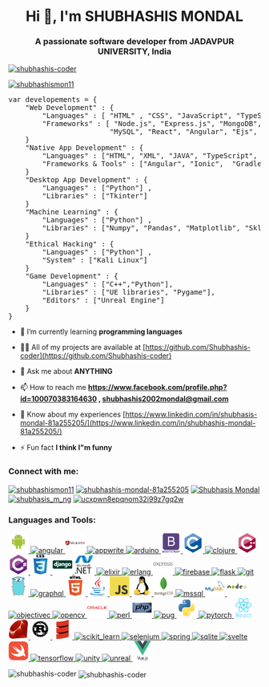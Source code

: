 <h1 align="center">Hi 👋, I'm SHUBHASHIS MONDAL</h1>
<h3 align="center">A passionate software developer from JADAVPUR UNIVERSITY, India</h3>

<p align="left"> <a href="https://github.com/ryo-ma/github-profile-trophy"><img src="https://github-profile-trophy.vercel.app/?username=shubhashis-coder" alt="shubhashis-coder" /></a> </p>

<p align="left"> <a href="https://twitter.com/shubhashismon11" target="blank"><img src="https://img.shields.io/twitter/follow/shubhashismon11?logo=twitter&style=for-the-badge" alt="shubhashismon11" /></a> </p>
<pre>var developements = {
    <span class="pl-s"><span class="pl-pds">"</span>Web Development<span class="pl-pds">"</span></span> <span class="pl-c1">:</span> {
        <span class="pl-s"><span class="pl-pds">"</span>Languages<span class="pl-pds">"</span></span> <span class="pl-c1">:</span> [ <span class="pl-s"><span class="pl-pds">"</span>HTML<span class="pl-pds">"</span></span> , <span class="pl-s"><span class="pl-pds">"</span>CSS<span class="pl-pds">"</span></span>, <span class="pl-s"><span class="pl-pds">"</span>JavaScript<span class="pl-pds">"</span></span>, <span class="pl-s"><span class="pl-pds">"</span>TypeScript<span class="pl-pds">"</span></span> ] ,
        <span class="pl-s"><span class="pl-pds">"</span>Frameworks<span class="pl-pds">"</span></span> <span class="pl-c1">:</span> [ <span class="pl-s"><span class="pl-pds">"</span>Node.js<span class="pl-pds">"</span></span>, <span class="pl-s"><span class="pl-pds">"</span>Express.js<span class="pl-pds">"</span></span>, <span class="pl-s"><span class="pl-pds">"</span>MongoDB<span class="pl-pds">"</span></span>, 
                        <span class="pl-s"><span class="pl-pds">"</span>MySQL<span class="pl-pds">"</span></span>, <span class="pl-s"><span class="pl-pds">"</span>React<span class="pl-pds">"</span></span>, <span class="pl-s"><span class="pl-pds">"</span>Angular<span class="pl-pds">"</span></span>, <span class="pl-s"><span class="pl-pds">"</span>Ejs<span class="pl-pds">"</span></span>, <span class="pl-s"><span class="pl-pds">"</span>Bootstrap<span class="pl-pds">"</span></span> ]
    }
    <span class="pl-s"><span class="pl-pds">"</span>Native App Development<span class="pl-pds">"</span></span> <span class="pl-c1">:</span> {
        <span class="pl-s"><span class="pl-pds">"</span>Languages<span class="pl-pds">"</span></span> <span class="pl-c1">:</span> [<span class="pl-s"><span class="pl-pds">"</span>HTML<span class="pl-pds">"</span></span>, <span class="pl-s"><span class="pl-pds">"</span>XML<span class="pl-pds">"</span></span>, <span class="pl-s"><span class="pl-pds">"</span>JAVA<span class="pl-pds">"</span></span>, <span class="pl-s"><span class="pl-pds">"</span>TypeScript<span class="pl-pds">"</span></span>, <span class="pl-s"><span class="pl-pds">"</span>SCSS<span class="pl-pds">"</span></span> ] ,
        <span class="pl-s"><span class="pl-pds">"</span>Frameworks &amp; Tools<span class="pl-pds">"</span></span> <span class="pl-c1">:</span> [<span class="pl-s"><span class="pl-pds">"</span>Angular<span class="pl-pds">"</span></span>, <span class="pl-s"><span class="pl-pds">"</span>Ionic<span class="pl-pds">"</span></span>,  <span class="pl-s"><span class="pl-pds">"</span>Gradle<span class="pl-pds">"</span></span>, <span class="pl-s"><span class="pl-pds">"</span>Android Studio<span class="pl-pds">"</span></span>, <span class="pl-s"><span class="pl-pds">"</span>Google APIs<span class="pl-pds">"</span></span>]
    }
    <span class="pl-s"><span class="pl-pds">"</span>Desktop App Development<span class="pl-pds">"</span></span> <span class="pl-c1">:</span> {
        <span class="pl-s"><span class="pl-pds">"</span>Languages<span class="pl-pds">"</span></span> <span class="pl-c1">:</span> [<span class="pl-s"><span class="pl-pds">"</span>Python<span class="pl-pds">"</span></span>] ,
        <span class="pl-s"><span class="pl-pds">"</span>Libraries<span class="pl-pds">"</span></span> <span class="pl-c1">:</span> [<span class="pl-s"><span class="pl-pds">"</span>Tkinter<span class="pl-pds">"</span></span>]
    }
    <span class="pl-s"><span class="pl-pds">"</span>Machine Learning<span class="pl-pds">"</span></span> <span class="pl-c1">:</span> {
        <span class="pl-s"><span class="pl-pds">"</span>Languages<span class="pl-pds">"</span></span> <span class="pl-c1">:</span> [<span class="pl-s"><span class="pl-pds">"</span>Python<span class="pl-pds">"</span></span>] ,
        <span class="pl-s"><span class="pl-pds">"</span>Libraries<span class="pl-pds">"</span></span> <span class="pl-c1">:</span> [<span class="pl-s"><span class="pl-pds">"</span>Numpy<span class="pl-pds">"</span></span>, <span class="pl-s"><span class="pl-pds">"</span>Pandas<span class="pl-pds">"</span></span>, <span class="pl-s"><span class="pl-pds">"</span>Matplotlib<span class="pl-pds">"</span></span>, <span class="pl-s"><span class="pl-pds">"</span>Sklearn<span class="pl-pds">"</span></span>, <span class="pl-s"><span class="pl-pds">"</span>OpenCV<span class="pl-pds">"</span></span> ]
    }
    <span class="pl-s"><span class="pl-pds">"</span>Ethical Hacking<span class="pl-pds">"</span></span> <span class="pl-c1">:</span> {
        <span class="pl-s"><span class="pl-pds">"</span>Languages<span class="pl-pds">"</span></span> <span class="pl-c1">:</span> [<span class="pl-s"><span class="pl-pds">"</span>Python<span class="pl-pds">"</span></span>] ,
        <span class="pl-s"><span class="pl-pds">"</span>System<span class="pl-pds">"</span></span> <span class="pl-c1">:</span> [<span class="pl-s"><span class="pl-pds">"</span>Kali Linux<span class="pl-pds">"</span></span>]
    }
    <span class="pl-s"><span class="pl-pds">"</span>Game Development<span class="pl-pds">"</span></span> <span class="pl-c1">:</span> {
        <span class="pl-s"><span class="pl-pds">"</span>Languages<span class="pl-pds">"</span></span> <span class="pl-c1">:</span> [<span class="pl-s"><span class="pl-pds">"</span>C++<span class="pl-pds">"</span></span>,<span class="pl-s"><span class="pl-pds">"</span>Python<span class="pl-pds">"</span></span>],
        <span class="pl-s"><span class="pl-pds">"</span>Libraries<span class="pl-pds">"</span></span> <span class="pl-c1">:</span> [<span class="pl-s"><span class="pl-pds">"</span>UE libraries<span class="pl-pds">"</span></span>, <span class="pl-s"><span class="pl-pds">"</span>Pygame<span class="pl-pds">"</span></span>],
        <span class="pl-s"><span class="pl-pds">"</span>Editors<span class="pl-pds">"</span></span> <span class="pl-c1">:</span> [<span class="pl-s"><span class="pl-pds">"</span>Unreal Engine<span class="pl-pds">"</span></span>]
    }
}</pre>

- 🌱 I’m currently learning **programming languages**

- 👨‍💻 All of my projects are available at [https://github.com/Shubhashis-coder](https://github.com/Shubhashis-coder)

- 💬 Ask me about **ANYTHING**

- 📫 How to reach me **https://www.facebook.com/profile.php?id=100070383164630 , shubhashis2002mondal@gmail.com**

- 📄 Know about my experiences [https://www.linkedin.com/in/shubhasis-mondal-81a255205/](https://www.linkedin.com/in/shubhashis-mondal-81a255205/)

- ⚡ Fun fact **I think I"m funny**



<h3 align="left">Connect with me:</h3>
<p align="left">
<a href="https://twitter.com/shubhashismon11" target="blank"><img align="center" src="https://raw.githubusercontent.com/rahuldkjain/github-profile-readme-generator/master/src/images/icons/Social/twitter.svg" alt="shubhashismon11" height="30" width="40" /></a>
<a href="https://linkedin.com/in/shubhashis-mondal-81a255205" target="blank"><img align="center" src="https://raw.githubusercontent.com/rahuldkjain/github-profile-readme-generator/master/src/images/icons/Social/linked-in-alt.svg" alt="shubhashis-mondal-81a255205" height="30" width="40" /></a>
<a href="https://www.facebook.com/profile.php?id=100070383164630" target="blank"><img align="center" src="https://raw.githubusercontent.com/rahuldkjain/github-profile-readme-generator/master/src/images/icons/Social/facebook.svg" alt="Shubhasis Mondal" height="30" width="40" /></a>
<a href="https://instagram.com/shubhasis_m_ng" target="blank"><img align="center" src="https://raw.githubusercontent.com/rahuldkjain/github-profile-readme-generator/master/src/images/icons/Social/instagram.svg" alt="shubhasis_m_ng" height="30" width="40" /></a>
<a href="https://www.youtube.com/channel/UCXpWn8ePqNoM32I99z7GQ2w" target="blank"><img align="center" src="https://raw.githubusercontent.com/rahuldkjain/github-profile-readme-generator/master/src/images/icons/Social/youtube.svg" alt="ucxpwn8epqnom32i99z7gq2w" height="30" width="40" /></a>
</p>

<h3 align="left">Languages and Tools:</h3>
<p align="left"> <a href="https://developer.android.com" target="_blank"> <img src="https://raw.githubusercontent.com/devicons/devicon/master/icons/android/android-original-wordmark.svg" alt="android" width="40" height="40"/> </a> <a href="https://angular.io" target="_blank"> <img src="https://angular.io/assets/images/logos/angular/angular.svg" alt="angular" width="40" height="40"/> </a> <a href="https://angular.io" target="_blank"> <img src="https://raw.githubusercontent.com/devicons/devicon/master/icons/angularjs/angularjs-original-wordmark.svg" alt="angularjs" width="40" height="40"/> </a> <a href="https://appwrite.io" target="_blank"> <img src="https://www.vectorlogo.zone/logos/appwriteio/appwriteio-icon.svg" alt="appwrite" width="40" height="40"/> </a> <a href="https://www.arduino.cc/" target="_blank"> <img src="https://cdn.worldvectorlogo.com/logos/arduino-1.svg" alt="arduino" width="40" height="40"/> </a> <a href="https://getbootstrap.com" target="_blank"> <img src="https://raw.githubusercontent.com/devicons/devicon/master/icons/bootstrap/bootstrap-plain-wordmark.svg" alt="bootstrap" width="40" height="40"/> </a> <a href="https://www.cprogramming.com/" target="_blank"> <img src="https://raw.githubusercontent.com/devicons/devicon/master/icons/c/c-original.svg" alt="c" width="40" height="40"/> </a> <a href="https://clojure.org/" target="_blank"> <img src="https://upload.wikimedia.org/wikipedia/commons/5/5d/Clojure_logo.svg" alt="clojure" width="40" height="40"/> </a> <a href="https://www.w3schools.com/cpp/" target="_blank"> <img src="https://raw.githubusercontent.com/devicons/devicon/master/icons/cplusplus/cplusplus-original.svg" alt="cplusplus" width="40" height="40"/> </a> <a href="https://www.w3schools.com/cs/" target="_blank"> <img src="https://raw.githubusercontent.com/devicons/devicon/master/icons/csharp/csharp-original.svg" alt="csharp" width="40" height="40"/> </a> <a href="https://www.w3schools.com/css/" target="_blank"> <img src="https://raw.githubusercontent.com/devicons/devicon/master/icons/css3/css3-original-wordmark.svg" alt="css3" width="40" height="40"/> </a> <a href="https://www.djangoproject.com/" target="_blank"> <img src="https://raw.githubusercontent.com/devicons/devicon/master/icons/django/django-original.svg" alt="django" width="40" height="40"/> </a> <a href="https://dotnet.microsoft.com/" target="_blank"> <img src="https://raw.githubusercontent.com/devicons/devicon/master/icons/dot-net/dot-net-original-wordmark.svg" alt="dotnet" width="40" height="40"/> </a> <a href="https://elixir-lang.org" target="_blank"> <img src="https://www.vectorlogo.zone/logos/elixir-lang/elixir-lang-icon.svg" alt="elixir" width="40" height="40"/> </a> <a href="https://www.erlang.org/" target="_blank"> <img src="https://www.vectorlogo.zone/logos/erlang/erlang-official.svg" alt="erlang" width="40" height="40"/> </a> <a href="https://expressjs.com" target="_blank"> <img src="https://raw.githubusercontent.com/devicons/devicon/master/icons/express/express-original-wordmark.svg" alt="express" width="40" height="40"/> </a> <a href="https://firebase.google.com/" target="_blank"> <img src="https://www.vectorlogo.zone/logos/firebase/firebase-icon.svg" alt="firebase" width="40" height="40"/> </a> <a href="https://flask.palletsprojects.com/" target="_blank"> <img src="https://www.vectorlogo.zone/logos/pocoo_flask/pocoo_flask-icon.svg" alt="flask" width="40" height="40"/> </a> <a href="https://git-scm.com/" target="_blank"> <img src="https://www.vectorlogo.zone/logos/git-scm/git-scm-icon.svg" alt="git" width="40" height="40"/> </a> <a href="https://golang.org" target="_blank"> <img src="https://raw.githubusercontent.com/devicons/devicon/master/icons/go/go-original.svg" alt="go" width="40" height="40"/> </a> <a href="https://graphql.org" target="_blank"> <img src="https://www.vectorlogo.zone/logos/graphql/graphql-icon.svg" alt="graphql" width="40" height="40"/> </a> <a href="https://www.w3.org/html/" target="_blank"> <img src="https://raw.githubusercontent.com/devicons/devicon/master/icons/html5/html5-original-wordmark.svg" alt="html5" width="40" height="40"/> </a> <a href="https://www.java.com" target="_blank"> <img src="https://raw.githubusercontent.com/devicons/devicon/master/icons/java/java-original.svg" alt="java" width="40" height="40"/> </a> <a href="https://developer.mozilla.org/en-US/docs/Web/JavaScript" target="_blank"> <img src="https://raw.githubusercontent.com/devicons/devicon/master/icons/javascript/javascript-original.svg" alt="javascript" width="40" height="40"/> </a> <a href="https://www.linux.org/" target="_blank"> <img src="https://raw.githubusercontent.com/devicons/devicon/master/icons/linux/linux-original.svg" alt="linux" width="40" height="40"/> </a> <a href="https://www.mongodb.com/" target="_blank"> <img src="https://raw.githubusercontent.com/devicons/devicon/master/icons/mongodb/mongodb-original-wordmark.svg" alt="mongodb" width="40" height="40"/> </a> <a href="https://www.microsoft.com/en-us/sql-server" target="_blank"> <img src="https://www.svgrepo.com/show/303229/microsoft-sql-server-logo.svg" alt="mssql" width="40" height="40"/> </a> <a href="https://www.mysql.com/" target="_blank"> <img src="https://raw.githubusercontent.com/devicons/devicon/master/icons/mysql/mysql-original-wordmark.svg" alt="mysql" width="40" height="40"/> </a> <a href="https://nodejs.org" target="_blank"> <img src="https://raw.githubusercontent.com/devicons/devicon/master/icons/nodejs/nodejs-original-wordmark.svg" alt="nodejs" width="40" height="40"/> </a> <a href="https://developer.apple.com/library/archive/documentation/Cocoa/Conceptual/ProgrammingWithObjectiveC/Introduction/Introduction.html" target="_blank"> <img src="https://www.vectorlogo.zone/logos/apple_objectivec/apple_objectivec-icon.svg" alt="objectivec" width="40" height="40"/> </a> <a href="https://opencv.org/" target="_blank"> <img src="https://www.vectorlogo.zone/logos/opencv/opencv-icon.svg" alt="opencv" width="40" height="40"/> </a> <a href="https://www.oracle.com/" target="_blank"> <img src="https://raw.githubusercontent.com/devicons/devicon/master/icons/oracle/oracle-original.svg" alt="oracle" width="40" height="40"/> </a> <a href="https://www.perl.org/" target="_blank"> <img src="https://api.iconify.design/logos-perl.svg" alt="perl" width="40" height="40"/> </a> <a href="https://www.php.net" target="_blank"> <img src="https://raw.githubusercontent.com/devicons/devicon/master/icons/php/php-original.svg" alt="php" width="40" height="40"/> </a> <a href="https://pugjs.org" target="_blank"> <img src="https://cdn.worldvectorlogo.com/logos/pug.svg" alt="pug" width="40" height="40"/> </a> <a href="https://www.python.org" target="_blank"> <img src="https://raw.githubusercontent.com/devicons/devicon/master/icons/python/python-original.svg" alt="python" width="40" height="40"/> </a> <a href="https://pytorch.org/" target="_blank"> <img src="https://www.vectorlogo.zone/logos/pytorch/pytorch-icon.svg" alt="pytorch" width="40" height="40"/> </a> <a href="https://reactjs.org/" target="_blank"> <img src="https://raw.githubusercontent.com/devicons/devicon/master/icons/react/react-original-wordmark.svg" alt="react" width="40" height="40"/> </a> <a href="https://www.ruby-lang.org/en/" target="_blank"> <img src="https://raw.githubusercontent.com/devicons/devicon/master/icons/ruby/ruby-original.svg" alt="ruby" width="40" height="40"/> </a> <a href="https://www.rust-lang.org" target="_blank"> <img src="https://raw.githubusercontent.com/devicons/devicon/master/icons/rust/rust-plain.svg" alt="rust" width="40" height="40"/> </a> <a href="https://www.scala-lang.org" target="_blank"> <img src="https://raw.githubusercontent.com/devicons/devicon/master/icons/scala/scala-original.svg" alt="scala" width="40" height="40"/> </a> <a href="https://scikit-learn.org/" target="_blank"> <img src="https://upload.wikimedia.org/wikipedia/commons/0/05/Scikit_learn_logo_small.svg" alt="scikit_learn" width="40" height="40"/> </a> <a href="https://www.selenium.dev" target="_blank"> <img src="https://raw.githubusercontent.com/detain/svg-logos/780f25886640cef088af994181646db2f6b1a3f8/svg/selenium-logo.svg" alt="selenium" width="40" height="40"/> </a> <a href="https://spring.io/" target="_blank"> <img src="https://www.vectorlogo.zone/logos/springio/springio-icon.svg" alt="spring" width="40" height="40"/> </a> <a href="https://www.sqlite.org/" target="_blank"> <img src="https://www.vectorlogo.zone/logos/sqlite/sqlite-icon.svg" alt="sqlite" width="40" height="40"/> </a> <a href="https://svelte.dev" target="_blank"> <img src="https://upload.wikimedia.org/wikipedia/commons/1/1b/Svelte_Logo.svg" alt="svelte" width="40" height="40"/> </a> <a href="https://developer.apple.com/swift/" target="_blank"> <img src="https://raw.githubusercontent.com/devicons/devicon/master/icons/swift/swift-original.svg" alt="swift" width="40" height="40"/> </a> <a href="https://www.tensorflow.org" target="_blank"> <img src="https://www.vectorlogo.zone/logos/tensorflow/tensorflow-icon.svg" alt="tensorflow" width="40" height="40"/> </a> <a href="https://unity.com/" target="_blank"> <img src="https://www.vectorlogo.zone/logos/unity3d/unity3d-icon.svg" alt="unity" width="40" height="40"/> </a> <a href="https://unrealengine.com/" target="_blank"> <img src="https://raw.githubusercontent.com/kenangundogan/fontisto/036b7eca71aab1bef8e6a0518f7329f13ed62f6b/icons/svg/brand/unreal-engine.svg" alt="unreal" width="40" height="40"/> </a> <a href="https://vuejs.org/" target="_blank"> <img src="https://raw.githubusercontent.com/devicons/devicon/master/icons/vuejs/vuejs-original-wordmark.svg" alt="vuejs" width="40" height="40"/> </a> </p>

<p><img align="left" src="https://github-readme-stats.vercel.app/api/top-langs?username=shubhashis-coder&show_icons=true&locale=en&layout=compact" alt="shubhashis-coder" /></p>

<p>&nbsp;<img align="center" src="https://github-readme-stats.vercel.app/api?username=shubhashis-coder&show_icons=true&locale=en" alt="shubhashis-coder" /></p>


